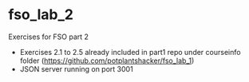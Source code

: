 # fso_lab_2
Exercises for FSO part 2

- Exercises 2.1 to 2.5 already included in part1 repo under courseinfo folder (https://github.com/potplantshacker/fso_lab_1)
- JSON server running on port 3001
